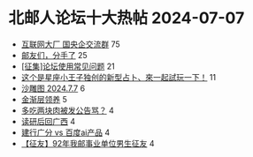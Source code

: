 # 北邮人论坛十大热帖 2024-07-07

- [互联网大厂 国央企交流群](https://bbs.byr.cn/article/WorkLife/1214626) 75
- [邮友们，分手了](https://bbs.byr.cn/article/Feeling/3208401) 25
- [[征集]论坛使用常见问题](https://bbs.byr.cn/article/Talking/6421483) 21
- [这个是星座小王子独创的新型占卜、來一起試玩一下！](https://bbs.byr.cn/article/Constellations/465260) 11
- [沙雕图 2024.7.7](https://bbs.byr.cn/article/Joke/731513) 6
- [金渐层领养](https://bbs.byr.cn/article/Pet/157625) 5
- [多吃两块肉被发公告骂？](https://bbs.byr.cn/article/Picture/3365003) 4
- [读研后回广西](https://bbs.byr.cn/article/Guangxi/144880) 4
- [建行广分 vs 百度ai产品](https://bbs.byr.cn/article/Job/2214221) 4
- [【征友】92年我邮事业单位男生征友](https://bbs.byr.cn/article/Friends/2054219) 4


